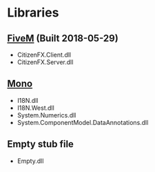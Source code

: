 # Libraries

## [FiveM](https://github.com/citizenfx/fivem) (Built 2018-05-29)
* CitizenFX.Client.dll
* CitizenFX.Server.dll

## [Mono](https://www.mono-project.com/)
* I18N.dll
* I18N.West.dll
* System.Numerics.dll
* System.ComponentModel.DataAnnotations.dll

## Empty stub file
* Empty.dll
